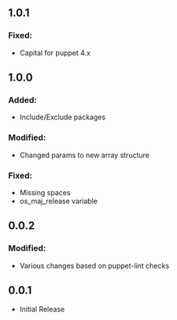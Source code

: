 ## 1.0.1

### Fixed:
 - Capital for puppet 4.x

## 1.0.0
 
### Added:
 - Include/Exclude packages
 
### Modified:
 - Changed params to new array structure
 
### Fixed:
 - Missing spaces
 - os_maj_release variable

## 0.0.2

### Modified:

 - Various changes based on puppet-lint checks

## 0.0.1

 - Initial Release